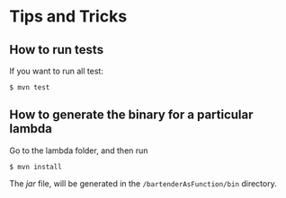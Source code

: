 # Tips and Tricks

## How to run tests

If you want to run all test:

```
$ mvn test
```

## How to generate the binary for a particular lambda

Go to the lambda folder, and then run

```
$ mvn install
```

The *jar* file, will be generated in the `/bartenderAsFunction/bin` directory.
